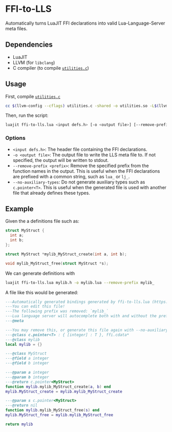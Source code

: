 # FFI-to-LLS

Automatically turns LuaJIT FFI declarations into valid Lua-Language-Server meta files.

## Dependencies
- LuaJIT
- LLVM (for `libclang`)
- C compiler (to compile [`utilities.c`](./utilities.c))

## Usage

First, compile [`utilities.c`](./utilities.c)

```bash
cc $(llvm-config --cflags) utilities.c -shared -o utilities.so -L$(llvm-config --libdir) -lclang
```

Then, run the script:
```bash
luajit ffi-to-lls.lua <input defs.h> [-o <output file>] [--remove-prefix <prefix>] [--no-auxiliary-types]
```

### Options

- `<input defs.h>`: The header file containing the FFI declarations.
- `-o <output file>`: The output file to write the LLS meta file to. If not specified, the output will be written to stdout.
- `--remove-prefix <prefix>`: Remove the specified prefix from the function names in the output. This is useful when the FFI declarations are prefixed with a common string, such as `lua_` or `lj_`.
- `--no-auxiliary-types`: Do not generate auxiliary types such as `c.pointer<T>`. This is useful when the generated file is used with another file that already defines these types.

## Example

Given the a definitions file such as:
```c
struct MyStruct {
  int a;
  int b;
};

struct MyStruct *mylib_MyStruct_create(int a, int b);

void mylib_MyStruct_free(struct MyStruct *s);
```

We can generate definitions with

```bash
luajit ffi-to-lls.lua mylib.h -o mylib.lua --remove-prefix mylib_
```

A file like this would be generated:

```lua
---Automatically generated bindings generated by ffi-to-lls.lua (https://github.com/Frityet/ffi-to-lls/)
---You can edit this file!
---The following prefix was removed: `mylib_`
---Lua language server will autocomplete both with and without the prefix.
---@meta

---You may remove this, or generate this file again with --no-auxiliary-types, to supress redefinition warnings
---@class c.pointer<T> : { [integer] : T }, ffi.cdata*
---@class mylib
local mylib = {}

---@class MyStruct
---@field a integer
---@field b integer

---@param a integer
---@param b integer
---@return c.pointer<MyStruct>
function mylib.mylib_MyStruct_create(a, b) end
mylib.MyStruct_create = mylib.mylib_MyStruct_create

---@param s c.pointer<MyStruct>
---@return nil
function mylib.mylib_MyStruct_free(s) end
mylib.MyStruct_free = mylib.mylib_MyStruct_free

return mylib
```

